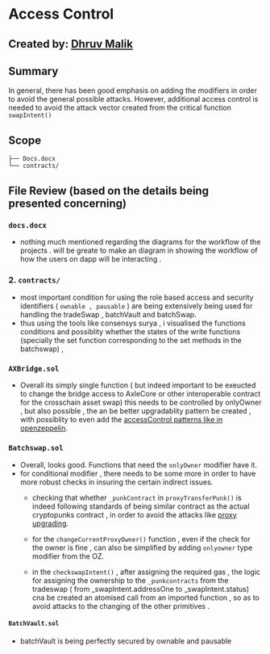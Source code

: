 # Access Control
## Created by: [Dhruv Malik](https://github.com/dhruvmalik007)

## Summary
In general, there has been  good emphasis on adding the  modifiers in order to avoid the general  possible attacks. However, additional access control is needed  to avoid the  attack vector created from the critical function `swapIntent()`


## Scope

```
├── Docs.docx
└── contracts/
```

## File Review (based on the details being presented  concerning)

###  `docs.docx`
- nothing much mentioned regarding the  diagrams for the workflow of the projects . will be greate to make an diagram in showing the workflow of how the users on dapp will be interacting . 

###  2. `contracts/`

-   most important condition for using the  role based access  and security identifiers ( `ownable , pausable` ) are being extensively being used  for handling the  tradeSwap , batchVault and batchSwap. 
- thus using the tools like consensys surya , i visualised the functions  conditions and possiblity whether the states of the write functions (specially the set function corresponding to the set methods in the batchswap) , 

### `AXBridge.sol`

- Overall its  simply single function  ( but indeed important to be  exeucted to change the bridge access to AxleCore or other interoperable contract for the crosschain asset swap) this needs to be controlled by onlyOwner , but also possible , the an be better upgradablity pattern be created , with  possiblity to even add the [accessControl patterns like in openzeppelin](https://docs.openzeppelin.com/contracts/4.x/api/access).

### `Batchswap.sol`

- Overall, looks good. Functions that need the `onlyOwner` modifier have it.
- for conditional modifier , there needs to be some more in order to have more robust checks in insuring the certain indirect issues.
  - checking that whether `_punkContract` in `proxyTransferPunk()` is indeed following standards of  being similar contract as the actual cryptopunks contract , in order to avoid the attacks like [proxy upgrading](https://medium.com/nomic-labs-blog/malicious-backdoors-in-ethereum-proxies-62629adf3357). 
  
  - for the `changeCurrentProxyOwner()` function , even if the  check  for the owner is fine ,   can also be simplified by adding `onlyowner`  type modifier from the OZ. 

  - in the `checkswapIntent()` , after assigning the required gas , the logic for assigning the ownership  to the  `_punkcontracts` from the tradeswap ( from _swapIntent.addressOne to _swapIntent.status) cna be created an atomised call from an imported function , so as to avoid attacks to the changing of the other primitives .  

#### `BatchVault.sol`

- batchVault is being perfectly secured by ownable and pausable